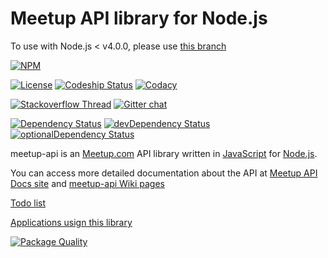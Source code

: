 Meetup API library for Node.js
==============================

To use with Node.js < v4.0.0, please use [this branch][v0.1.x]

[![NPM](https://nodei.co/npm/meetup-api.png)](https://nodei.co/npm/meetup-api)

[![License][license-image]][license-url]
[![Codeship Status][codeship-image]][codeship-url]
[![Codacy][codacy-image]][codacy-url]

[![Stackoverflow Thread][stackoverflow-image]][stackoverflow-url]
[![Gitter chat][gitter-image]][gitter-url]

[![Dependency Status][depstat-image]][depstat-url]
[![devDependency Status][devdepstat-imag]][devdepstat-url]
[![optionalDependency Status][optdepstat-imag]][optdepstat-url]

meetup-api is an [Meetup.com][meetup-url] API library written in [JavaScript][javascrip-wikipedia] for [Node.js][nodejs-url].

You can access more detailed documentation about the API at [Meetup API Docs site][meetup-api-docs-url] and [meetup-api Wiki pages][wiki-url]

[Todo list][todo-list]

[Applications usign this library][apps-usingthis]

[![Package Quality][packagequality-img]][packagequality-url]

[v0.1.x]: https://github.com/jkutianski/meetup-api/tree/0.1.X
[license-image]: http://img.shields.io/npm/l/meetup-api.svg?style=flat
[license-url]: https://github.com/jkutianski/meetup-api/blob/master/LICENSE
[depstat-url]: https://david-dm.org/jkutianski/meetup-api
[depstat-image]: https://david-dm.org/jkutianski/meetup-api.svg
[devdepstat-url]: https://david-dm.org/jkutianski/meetup-api#info=devDependencies
[devdepstat-imag]: https://david-dm.org/jkutianski/meetup-api/dev-status.svg
[optdepstat-url]: https://david-dm.org/jkutianski/meetup-api#info=optionalDependencies
[optdepstat-imag]: https://david-dm.org/jkutianski/meetup-api/optional-status.svg?style=flat
[codeship-image]: http://img.shields.io/codeship/53271a40-6009-0132-2c13-2696ea524dd6/master.svg?style=flat
[codeship-url]: https://codeship.com/projects/51586
[gitter-image]: https://img.shields.io/badge/gitter-join%20chat-yellowgreen.svg
[gitter-url]: https://gitter.im/jkutianski/meetup-api
[stackoverflow-image]: https://img.shields.io/badge/stackoverflow-meetup--api-yellowgreen.svg
[stackoverflow-url]: http://stackoverflow.com/search?q=nodejs-meetup-api
[codacy-image]: https://www.codacy.com/project/badge/cbe5350e1cc64a35ac73495272dd148e
[codacy-url]: https://www.codacy.com/public/jkutianski/meetup-api
[packagequality-img]: http://npm.packagequality.com/badge/meetup-api.png
[packagequality-url]: http://packagequality.com/#?package=meetup-api
[todo-list]: https://github.com/jkutianski/meetup-api/wiki/Todo
[wiki-url]: https://github.com/jkutianski/meetup-api/wiki
[meetup-url]: http://www.meetup.com/
[meetup-api-docs-url]: http://www.meetup.com/meetup_api/docs/
[javascrip-wikipedia]: http://en.wikipedia.org/wiki/JavaScript
[nodejs-url]: http://nodejs.org/
[apps-usingthis]: https://github.com/jkutianski/meetup-api/wiki/Applications-using-this-library

